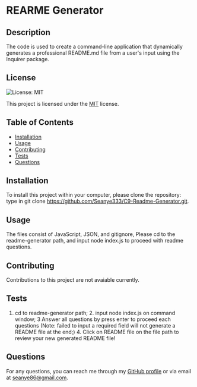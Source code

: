 

# REARME Generator

## Description
The code is used to create a command-line application that dynamically generates a professional README.md file from a user's input using the Inquirer package.


## License

![License: MIT](https://img.shields.io/badge/License-MIT-yellow.svg)

This project is licensed under the [MIT](https://opensource.org/licenses/MIT) license.


## Table of Contents
- [Installation](#installation)
- [Usage](#usage)
- [Contributing](#contributing)
- [Tests](#tests)
- [Questions](#questions)

## Installation
To install this project within your computer, please clone the repository: type in git clone https://github.com/Seanye333/C9-Readme-Generator.git. 

## Usage
 The files consist of JavaScript, JSON, and gitignore,  Please cd to the readme-generator path, and input node index.js to proceed with readme questions.

## Contributing
Contributions to this project are not avaiable currently.

## Tests
1. cd to readme-generator path;  2. input node index.js on command window; 3 Answer all questions by press enter to proceed each questions (Note: failed to input a required field will not generate a README file at the end;) 4.  Click on README file on the file path to review your new generated README file! 

## Questions
For any questions, you can reach me through my [GitHub profile](https://github.com/Seanye333) or via email at seanye86@gmail.com.
